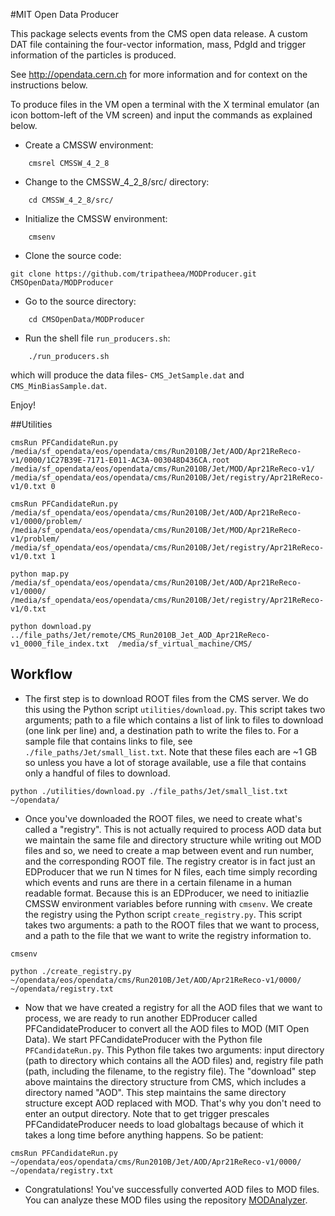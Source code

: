 #MIT Open Data Producer

This package selects events from the CMS open
data release. A custom DAT file containing the four-vector information, mass, PdgId and trigger information of the particles is produced.

See http://opendata.cern.ch for more information and for context on the instructions below.

To produce files in the VM open a terminal with the X terminal emulator (an icon bottom-left of the VM screen)
and input the commands as explained below.

* Create a CMSSW environment: 

```
    cmsrel CMSSW_4_2_8
```

* Change to the CMSSW_4_2_8/src/ directory:

```
    cd CMSSW_4_2_8/src/
```
* Initialize the CMSSW environment:

```
    cmsenv
```
* Clone the source code:


```git clone https://github.com/tripatheea/MODProducer.git CMSOpenData/MODProducer```


* Go to the source directory:

```
    cd CMSOpenData/MODProducer
```
* Run the shell file `run_producers.sh`:

```
    ./run_producers.sh
```
which will produce the data files-  `CMS_JetSample.dat` and `CMS_MinBiasSample.dat`.

Enjoy!

##Utilities

```
cmsRun PFCandidateRun.py /media/sf_opendata/eos/opendata/cms/Run2010B/Jet/AOD/Apr21ReReco-v1/0000/1C27B39E-7171-E011-AC3A-003048D436CA.root /media/sf_opendata/eos/opendata/cms/Run2010B/Jet/MOD/Apr21ReReco-v1/ /media/sf_opendata/eos/opendata/cms/Run2010B/Jet/registry/Apr21ReReco-v1/0.txt 0
```
```
cmsRun PFCandidateRun.py /media/sf_opendata/eos/opendata/cms/Run2010B/Jet/AOD/Apr21ReReco-v1/0000/problem/ /media/sf_opendata/eos/opendata/cms/Run2010B/Jet/MOD/Apr21ReReco-v1/problem/ /media/sf_opendata/eos/opendata/cms/Run2010B/Jet/registry/Apr21ReReco-v1/0.txt 1
```
```
python map.py /media/sf_opendata/eos/opendata/cms/Run2010B/Jet/AOD/Apr21ReReco-v1/0000/ /media/sf_opendata/eos/opendata/cms/Run2010B/Jet/registry/Apr21ReReco-v1/0.txt
```

```
python download.py ../file_paths/Jet/remote/CMS_Run2010B_Jet_AOD_Apr21ReReco-v1_0000_file_index.txt  /media/sf_virtual_machine/CMS/
```


## Workflow


- The first step is to download ROOT files from the CMS server. We do this using the Python script `utilities/download.py`. This script takes two arguments; path to a file which contains a list of link to files to download (one link per line) and, a destination path to write the files to. For a sample file that contains links to file, see `./file_paths/Jet/small_list.txt`. Note that these files each are ~1 GB so unless you have a lot of storage available, use a file that contains only a handful of files to download. 

`python ./utilities/download.py ./file_paths/Jet/small_list.txt ~/opendata/`

- Once you've downloaded the ROOT files, we need to create what's called a "registry". This is not actually required to process AOD data but we maintain the same file and directory structure while writing out MOD files and so, we need to create a map between event and run number, and the corresponding ROOT file. The registry creator is in fact just an EDProducer that we run N times for N files, each time simply recording which events and runs are there in a certain filename in a human readable format. Because this is an EDProducer, we need to initiazlie CMSSW environment variables before running with `cmsenv`. We create the registry using the Python script `create_registry.py`. This script takes two arguments: a path to the ROOT files that we want to process, and a path to the file that we want to write the registry information to.

`cmsenv`

`python ./create_registry.py ~/opendata/eos/opendata/cms/Run2010B/Jet/AOD/Apr21ReReco-v1/0000/ ~/opendata/registry.txt`

- Now that we have created a registry for all the AOD files that we want to process, we are ready to run another EDProducer called PFCandidateProducer to convert all the AOD files to MOD (MIT Open Data). We start PFCandidateProducer with the Python file `PFCandidateRun.py`. This Python file takes two arguments: input directory (path to directory which contains all the AOD files) and, registry file path (path, including the filename, to the registry file). The "download" step above maintains the directory structure from CMS, which includes a directory named "AOD". This step maintains the same directory structure except AOD replaced with MOD. That's why you don't need to enter an output directory. Note that to get trigger prescales PFCandidateProducer needs to load globaltags because of which it takes a long time before anything happens. So be patient:

`cmsRun PFCandidateRun.py ~/opendata/eos/opendata/cms/Run2010B/Jet/AOD/Apr21ReReco-v1/0000/ ~/opendata/registry.txt`

- Congratulations! You've successfully converted AOD files to MOD files. You can analyze these MOD files using the repository [MODAnalyzer](https://github.com/tripatheea/MODAnalyzer/ "MODAnalyzer"). 